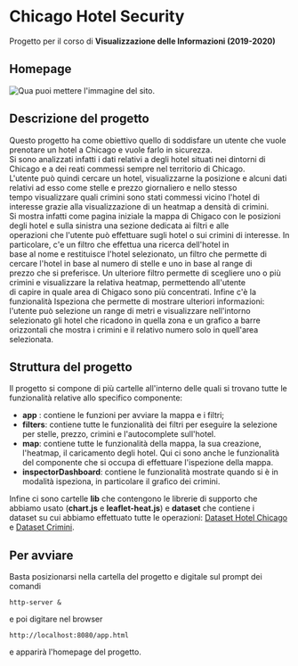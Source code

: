 # Chicago Hotel Security
Progetto per il corso di **Visualizzazione delle Informazioni (2019-2020)**

## Homepage 

![Qua puoi mettere l'immagine del sito.](/image/")


## Descrizione del progetto
Questo progetto ha come obiettivo quello di soddisfare un utente che vuole prenotare un hotel a Chicago e vuole farlo in sicurezza.\
Si sono analizzati infatti i dati relativi a degli hotel situati nei dintorni 
di Chicago e a dei reati commessi sempre nel territorio di Chicago.\
L'utente può quindi cercare un hotel, visualizzarne la posizione e alcuni 
dati relativi ad esso come stelle e prezzo giornaliero e nello stesso \
tempo visualizzare quali crimini sono stati commessi vicino l'hotel di interesse grazie alla visualizzazione di un heatmap a densità di crimini.
\
Si mostra infatti come pagina iniziale la mappa di Chigaco con le posizioni degli hotel e sulla sinistra una sezione dedicata ai filtri e alle \
operazioni che l'utente può effettuare sugli hotel o sui crimini di interesse.
In particolare, c'e un filtro che effettua una ricerca dell'hotel in \
base al nome e restituisce l'hotel selezionato, un filtro che permette di 
cercare l'hotel in base al numero di stelle e uno in base al range di \
prezzo che si preferisce. Un ulteriore filtro permette di scegliere uno o più crimini e visualizzare la relativa heatmap, permettendo all'utente \
di capire in quale area di Chigaco sono più concentrati.
Infine c'è la funzionalità Ispeziona che permette di mostrare ulteriori informazioni:\
l'utente può selezione un range di metri e visualizzare nell'intorno selezionato gli hotel che ricadono in quella zona e un grafico a barre \
orizzontali che mostra i crimini e il relativo numero solo in quell'area selezionata.


## Struttura del progetto
Il progetto si compone di più cartelle all'interno delle quali si trovano tutte le funzionalità relative allo specifico componente:
* **app** : contiene le funzioni per avviare la mappa e i filtri;
* **filters**: contiene tutte le funzionalità dei filtri per eseguire la selezione per stelle, prezzo, crimini e l'autocomplete sull'hotel.
* **map**: contiene tutte le funzionalità della mappa, la sua creazione, l'heatmap, il caricamento degli hotel. Qui ci sono anche le funzionalità \
del componente che si occupa di effettuare l'ispezione della mappa. 
* **inspectorDashboard**: contiene le funzionalità mostrate quando si è in modalità ispeziona, in particolare il grafico dei crimini.  

Infine ci sono cartelle **lib** che contengono le librerie di supporto che abbiamo usato (**chart.js** e **leaflet-heat.js**) e  **dataset** che contiene i \
dataset su cui abbiamo effettuato tutte le operazioni:  [Dataset Hotel Chicago](https://data.cityofchicago.org/Community-Economic-Development/hotel-in-the-center-of-the-city/vcf9-ubdz/data) e [Dataset Crimini](https://data.cityofchicago.org/Public-Safety/Crimes-2020/qzdf-xmn8).

## Per avviare
Basta posizionarsi nella cartella del progetto e digitale sul prompt dei comandi

```
http-server &
```
e poi digitare nel browser
```
http://localhost:8080/app.html
```
e apparirà l'homepage del progetto.